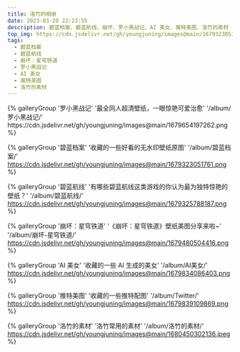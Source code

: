 ```yaml
---
title: 洛竹的相册
date: 2023-03-20 22:23:55
description: 碧蓝档案、碧蓝航线、崩坏、罗小黑战记、AI 美女、推特美图、洛竹的素材
top_img: https://cdn.jsdelivr.net/gh/youngjuning/images@main/1679323051761.png
tags:
  - 碧蓝档案
  - 碧蓝航线
  - 崩坏：星穹铁道
  - 罗小黑战记
  - AI 美女
  - 推特美图
  - 洛竹的素材
---
```


<div class="gallery-group-main">
{% galleryGroup '罗小黑战记' '最全同人超清壁纸，一眼惊艳可爱治愈' '/album/罗小黑战记/' https://cdn.jsdelivr.net/gh/youngjuning/images@main/1679654197262.png %}

{% galleryGroup '碧蓝档案' '收藏的一些好看的无水印壁纸原图' '/album/碧蓝档案/' https://cdn.jsdelivr.net/gh/youngjuning/images@main/1679323051761.png %}

{% galleryGroup '碧蓝航线' '有哪些碧蓝航线这类游戏的你认为最为独特惊艳的壁纸？' '/album/碧蓝航线/' https://cdn.jsdelivr.net/gh/youngjuning/images@main/1679325788187.png %}

{% galleryGroup '崩坏：星穹铁道' '《崩坏：星穹铁道》壁纸美图分享来啦~' '/album/崩坏-星穹铁道/' https://cdn.jsdelivr.net/gh/youngjuning/images@main/1679480504416.png %}

{% galleryGroup 'AI 美女' '收藏的一些 AI 生成的美女' '/album/AI美女/' https://cdn.jsdelivr.net/gh/youngjuning/images@main/1679834086403.png %}

{% galleryGroup '推特美图' '收藏的一些推特配图' '/album/Twitter/' https://cdn.jsdelivr.net/gh/youngjuning/images@main/1679839109869.png %}

{% galleryGroup '洛竹的素材' '洛竹常用的素材' '/album/洛竹的素材/' https://cdn.jsdelivr.net/gh/youngjuning/images@main/1680450302136.jpeg %}
</div>
